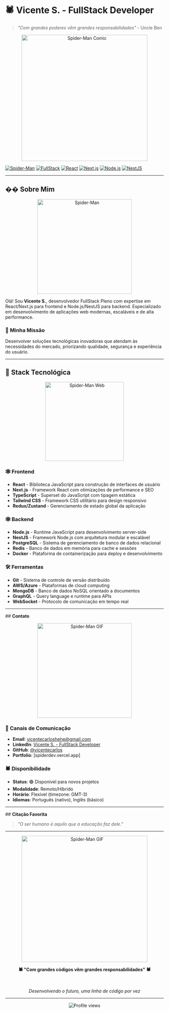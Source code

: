 # 🕷️ **Vicente S. - FullStack Developer**

> *"Com grandes poderes vêm grandes responsabilidades"* - Uncle Ben

<div align="center">
  <img src="https://wallpapers.com/images/hd/spider-man-comic-7v7z18wgya32repe.jpg" alt="Spider-Man Comic" width="400"/>
</div>

[![Spider-Man](https://img.shields.io/badge/Spider--Man-Web%20Slinger-red?style=for-the-badge&logo=marvel)](https://github.com/vicente-s)
[![FullStack](https://img.shields.io/badge/FullStack-Developer-blue?style=for-the-badge)](https://github.com/vicente-s)
[![React](https://img.shields.io/badge/React-18+-61DAFB?style=for-the-badge&logo=react)](https://reactjs.org/)
[![Next.js](https://img.shields.io/badge/Next.js-14+-000000?style=for-the-badge&logo=next.js)](https://nextjs.org/)
[![Node.js](https://img.shields.io/badge/Node.js-18+-339933?style=for-the-badge&logo=node.js)](https://nodejs.org/)
[![NestJS](https://img.shields.io/badge/NestJS-11+-E0234E?style=for-the-badge&logo=nestjs)](https://nestjs.com/)

---

## ��️ **Sobre Mim**

<div align="center">
  <img src="https://www.planocritico.com/wp-content/uploads/2017/07/spider-man.jpg" alt="Spider-Man" width="300"/>
</div>

Olá! Sou **Vicente S.**, desenvolvedor FullStack Pleno com expertise em React/Next.js para frontend e Node.js/NestJS para backend. Especializado em desenvolvimento de aplicações web modernas, escaláveis e de alta performance.

### 🎯 **Minha Missão**
Desenvolver soluções tecnológicas inovadoras que atendam às necessidades do mercado, priorizando qualidade, segurança e experiência do usuário.

---

## 🚀 **Stack Tecnológica**

<div align="center">
  <img src="https://i.pinimg.com/736x/dc/fd/55/dcfd55d460ba1d651d1ed16bd93f2377.jpg" alt="Spider-Man Web" width="250"/>
</div>

### 🕸️ **Frontend**
- **React** - Biblioteca JavaScript para construção de interfaces de usuário
- **Next.js** - Framework React com otimizações de performance e SEO
- **TypeScript** - Superset do JavaScript com tipagem estática
- **Tailwind CSS** - Framework CSS utilitário para design responsivo
- **Redux/Zustand** - Gerenciamento de estado global da aplicação

### 🕸️ **Backend**
- **Node.js** - Runtime JavaScript para desenvolvimento server-side
- **NestJS** - Framework Node.js com arquitetura modular e escalável
- **PostgreSQL** - Sistema de gerenciamento de banco de dados relacional
- **Redis** - Banco de dados em memória para cache e sessões
- **Docker** - Plataforma de containerização para deploy e desenvolvimento

### 🛠️ **Ferramentas**
- **Git** - Sistema de controle de versão distribuído
- **AWS/Azure** - Plataformas de cloud computing
- **MongoDB** - Banco de dados NoSQL orientado a documentos
- **GraphQL** - Query language e runtime para APIs
- **WebSocket** - Protocolo de comunicação em tempo real

---

##️ **Contato**

<div align="center">
  <img src="https://i.pinimg.com/originals/cb/8a/d7/cb8ad766e33ec13d5f60872e547a6b29.gif" alt="Spider-Man GIF" width="300"/>
</div>

### 📧 **Canais de Comunicação**
- **Email**: [vicentecarloshehe@gmail.com](mailto:vicentecarloshehe@gmail.com)
- **LinkedIn**: [Vicente S. - FullStack Developer](https://www.linkedin.com/in/vicente-carlos-silva/)
- **GitHub**: [@vicentecarlos](https://github.com/VicenteCarlos)
- **Portfolio**: [spiderdev.vercel.app]

### 🕷️ **Disponibilidade**
- **Status**: 🟢 Disponível para novos projetos
- **Modalidade**: Remoto/Híbrido
- **Horário**: Flexível (timezone: GMT-3)
- **Idiomas**: Português (nativo), Inglês (básico)

---

##️ **Citação Favorita**

> *"O ser humano é aquilo que a educação faz dele."*

---

<div align="center">
  <img src="https://giffiles.alphacoders.com/143/143538.gif" alt="Spider-Man GIF" width="400"/>
  
  <br/>
  
  <strong>🕷️ "Com grandes códigos vêm grandes responsabilidades" 🕷️</strong>
  
  <br/>
  
  <em>Desenvolvendo o futuro, uma linha de código por vez</em>
</div>

---

<div align="center">
  <img src="https://komarev.com/ghpvc/?username=vicente-s&label=Profile%20views&color=red&style=flat" alt="Profile views" />
</div>
